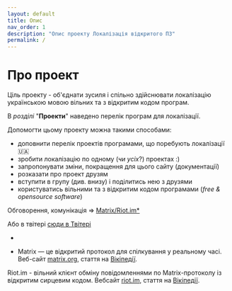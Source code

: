 ```yaml
---
layout: default
title: Опис
nav_order: 1
description: "Опис проекту Локалізація відкритого ПЗ"
permalink: /
---
```


# Про проект
Ціль проекту - об'єднати зусиля і спільно здійснювати локалізацію українською мовою вільних та з відкритим кодом програм.

В _розділі_ "**Проекти**" наведено перелік програм для локалізації.

Допомогти цьому проекту можна такими способами:

- доповнити перелік проектів програмами, що поребують локалізації 🇺🇦
- зробити локалізацію по одному (_чи усіх_?) проектах :)
- запропонувати зміни, покращення для цього сайту (документації)
- розказати про проект друзям
- вступити в групу (див. внизу) і поділитись нею з друзями
- користуватись вільними та з відкритим кодом програмами (_free & opensource software_)

Обговорення, комунікація => [Matrix/Riot.im*](https://riot.im/app/#/room/#ua-localization:matrix.org)

Або в твітері [сюди в Твітері](https://twitter.com/vasia_krbk)

-
* Matrix — це відкритий протокол для спілкування у реальному часі. Веб-сайт [matrix.org](https://matrix.org/), стаття на [Вікіпедії](https://uk.wikipedia.org/wiki/Matrix_(%D0%BF%D1%80%D0%BE%D1%82%D0%BE%D0%BA%D0%BE%D0%BB)).

Riot.im - вільний клієнт обміну повідомленнями по Matrix-протоколу із відкритим сирцевим кодом. Вебсайт [riot.im](https://riot.im), стаття на [Вікіпедії](https://uk.wikipedia.org/wiki/Riot.im).
